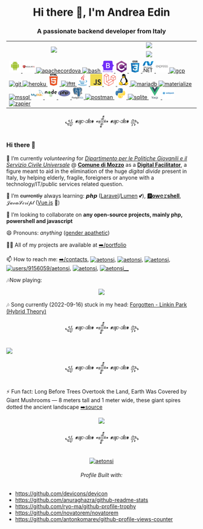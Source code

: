<!-- markdownlint-disable MD033 MD010 -->
<h1 align="center">Hi there 👋, I'm Andrea Edin</h1>
<h3 align="center">A passionate backend developer from Italy</h3>

<table>
	<tr>
		<td rowspan="2" align="center">
			<a
				href="https://github-profile-trophy-navy.vercel.app/?username=aetonsi&theme=flat&margin-w=15&margin-h=15&no-bg=true&column=2&row=3">
				<img
					src="https://github-profile-trophy-navy.vercel.app/?username=aetonsi&theme=flat&margin-w=15&margin-h=15&no-bg=true&column=2&row=3">
			</a>
		</td>
		<td align="center">
			<a
				href="https://github-readme-stats-blue-iota.vercel.app/api/top-langs/?username=aetonsi&text_bold=false&layout=compact&show_icons=true&include_all_commits=true&line_height=15&theme=transparent">
				<picture>
					<source
						srcset="https://github-readme-stats-blue-iota.vercel.app/api/top-langs/?username=aetonsi&text_bold=false&layout=compact&show_icons=true&include_all_commits=true&line_height=15&theme=vue-dark"
						media="(prefers-color-scheme: dark)" />
					<source
						srcset="https://github-readme-stats-blue-iota.vercel.app/api/top-langs/?username=aetonsi&text_bold=false&layout=compact&show_icons=true&include_all_commits=true&line_height=15&theme=vue"
						media="(prefers-color-scheme: light), (prefers-color-scheme: no-preference)" />
					<img
						src="https://github-readme-stats-blue-iota.vercel.app/api/top-langs/?username=aetonsi&text_bold=false&layout=compact&show_icons=true&include_all_commits=true&line_height=15&theme=transparent" />
				</picture>
			</a>
		</td>
	</tr>
	<tr>
		<td align="center">
			<a
				href="https://github-readme-stats-blue-iota.vercel.app/api?username=aetonsi&text_bold=false&rank_icon=percentile&layout=compact&show_icons=true&include_all_commits=true&line_height=15&theme=transparent">
				<picture>
					<source
						srcset="https://github-readme-stats-blue-iota.vercel.app/api?username=aetonsi&text_bold=false&rank_icon=percentile&layout=compact&show_icons=true&include_all_commits=true&line_height=15&theme=vue-dark"
						media="(prefers-color-scheme: dark)" />
					<source
						srcset="https://github-readme-stats-blue-iota.vercel.app/api?username=aetonsi&text_bold=false&rank_icon=percentile&&layout=compact&show_icons=true&include_all_commits=true&line_height=15&theme=vue"
						media="(prefers-color-scheme: light), (prefers-color-scheme: no-preference)" />
					<img
						src="https://github-readme-stats-blue-iota.vercel.app/api?username=aetonsi&text_bold=false&rank_icon=percentile&layout=compact&show_icons=true&include_all_commits=true&line_height=15&theme=transparent" />
				</picture>
			</a>
		</td>
	</tr>
	<tr>
		<td colspan="2">
			<a href="https://developer.android.com" target="_blank" rel="noreferrer">
				<img src="https://raw.githubusercontent.com/devicons/devicon/master/icons/android/android-original-wordmark.svg"
					alt="android" width="32" height="32" />
			</a>
			<a href="https://angular.io" target="_blank" rel="noreferrer">
				<img src="https://raw.githubusercontent.com/devicons/devicon/master/icons/angularjs/angularjs-original-wordmark.svg"
					alt="angularjs" width="32" height="32" />
			</a>
			<a href="https://cordova.apache.org/" target="_blank" rel="noreferrer">
				<img src="https://www.vectorlogo.zone/logos/apache_cordova/apache_cordova-icon.svg" alt="apachecordova"
					width="32" height="32" />
			</a>
			<a href="https://www.gnu.org/software/bash/" target="_blank" rel="noreferrer">
				<img src="https://www.vectorlogo.zone/logos/gnu_bash/gnu_bash-icon.svg" alt="bash" width="32"
					height="32" />
			</a>
			<a href="https://getbootstrap.com" target="_blank" rel="noreferrer">
				<img src="https://raw.githubusercontent.com/devicons/devicon/master/icons/bootstrap/bootstrap-plain-wordmark.svg"
					alt="bootstrap" width="32" height="32" />
			</a>
			<a href="https://www.w3schools.com/cs/" target="_blank" rel="noreferrer">
				<img src="https://raw.githubusercontent.com/devicons/devicon/master/icons/csharp/csharp-original.svg"
					alt="csharp" width="32" height="32" />
			</a>
			<a href="https://www.w3schools.com/css/" target="_blank" rel="noreferrer">
				<img src="https://raw.githubusercontent.com/devicons/devicon/master/icons/css3/css3-original-wordmark.svg"
					alt="css3" width="32" height="32" />
			</a>
			<a href="https://dotnet.microsoft.com/" target="_blank" rel="noreferrer">
				<img src="https://raw.githubusercontent.com/devicons/devicon/master/icons/dot-net/dot-net-original-wordmark.svg"
					alt="dotnet" width="32" height="32" />
			</a>
			<a href="https://expressjs.com" target="_blank" rel="noreferrer">
				<img src="https://raw.githubusercontent.com/devicons/devicon/master/icons/express/express-original-wordmark.svg"
					alt="express" width="32" height="32" />
			</a>
			<a href="https://cloud.google.com" target="_blank" rel="noreferrer">
				<img src="https://www.vectorlogo.zone/logos/google_cloud/google_cloud-icon.svg" alt="gcp" width="32"
					height="32" />
			</a>
			<a href="https://git-scm.com/" target="_blank" rel="noreferrer">
				<img src="https://www.vectorlogo.zone/logos/git-scm/git-scm-icon.svg" alt="git" width="32"
					height="32" />
			</a>
			<a href="https://heroku.com" target="_blank" rel="noreferrer">
				<img src="https://www.vectorlogo.zone/logos/heroku/heroku-icon.svg" alt="heroku" width="32"
					height="32" />
			</a>
			<a href="https://www.w3.org/html/" target="_blank" rel="noreferrer">
				<img src="https://raw.githubusercontent.com/devicons/devicon/master/icons/html5/html5-original-wordmark.svg"
					alt="html5" width="32" height="32" />
			</a>
			<a href="https://ifttt.com/" target="_blank" rel="noreferrer">
				<img src="https://www.vectorlogo.zone/logos/ifttt/ifttt-ar21.svg" alt="ifttt" width="32" height="32" />
			</a>
			<a href="https://www.java.com" target="_blank" rel="noreferrer">
				<img src="https://raw.githubusercontent.com/devicons/devicon/master/icons/java/java-original.svg"
					alt="java" width="32" height="32" />
			</a> <a href="https://developer.mozilla.org/en-US/docs/Web/JavaScript" target="_blank" rel="noreferrer">
				<img src="https://raw.githubusercontent.com/devicons/devicon/master/icons/javascript/javascript-original.svg"
					alt="javascript" width="32" height="32" />
			</a>
			<a href="https://laravel.com/" target="_blank" rel="noreferrer">
				<img src="https://raw.githubusercontent.com/devicons/devicon/refs/heads/master/icons/laravel/laravel-original.svg"
					alt="laravel" width="32" height="32" />
			</a>
			<a href="https://www.linux.org/" target="_blank" rel="noreferrer">
				<img src="https://raw.githubusercontent.com/devicons/devicon/master/icons/linux/linux-original.svg"
					alt="linux" width="32" height="32" />
			</a>
			<a href="https://mariadb.org/" target="_blank" rel="noreferrer">
				<img src="https://www.vectorlogo.zone/logos/mariadb/mariadb-icon.svg" alt="mariadb" width="32"
					height="32" />
			</a>
			<a href="https://materializecss.com/" target="_blank" rel="noreferrer">
				<img src="https://raw.githubusercontent.com/prplx/svg-logos/5585531d45d294869c4eaab4d7cf2e9c167710a9/svg/materialize.svg"
					alt="materialize" width="32" height="32" />
			</a> <a href="https://www.microsoft.com/en-us/sql-server" target="_blank" rel="noreferrer">
				<img src="https://www.svgrepo.com/show/303229/microsoft-sql-server-logo.svg" alt="mssql" width="32"
					height="32" />
			</a>
			<a href="https://www.mysql.com/" target="_blank" rel="noreferrer">
				<img src="https://raw.githubusercontent.com/devicons/devicon/master/icons/mysql/mysql-original-wordmark.svg"
					alt="mysql" width="32" height="32" />
			</a>
			<a href="https://nodejs.org" target="_blank" rel="noreferrer">
				<img src="https://raw.githubusercontent.com/devicons/devicon/master/icons/nodejs/nodejs-original-wordmark.svg"
					alt="nodejs" width="32" height="32" />
			</a>
			<a href="https://www.php.net" target="_blank" rel="noreferrer">
				<img src="https://raw.githubusercontent.com/devicons/devicon/master/icons/php/php-original.svg"
					alt="php" width="32" height="32" />
			</a>
			<a href="https://www.postgresql.org" target="_blank" rel="noreferrer">
				<img src="https://raw.githubusercontent.com/devicons/devicon/master/icons/postgresql/postgresql-original-wordmark.svg"
					alt="postgresql" width="32" height="32" />
			</a>
			<a href="https://postman.com" target="_blank" rel="noreferrer">
				<img src="https://www.vectorlogo.zone/logos/getpostman/getpostman-icon.svg" alt="postman" width="32"
					height="32" />
			</a>
			<a href="https://www.python.org" target="_blank" rel="noreferrer">
				<img src="https://raw.githubusercontent.com/devicons/devicon/master/icons/python/python-original.svg"
					alt="python" width="32" height="32" />
			</a>
			<a href="https://www.sqlite.org/" target="_blank" rel="noreferrer">
				<img src="https://www.vectorlogo.zone/logos/sqlite/sqlite-icon.svg" alt="sqlite" width="32"
					height="32" />
			</a>
			<a href="https://vuejs.org/" target="_blank" rel="noreferrer">
				<img src="https://raw.githubusercontent.com/devicons/devicon/master/icons/vuejs/vuejs-original-wordmark.svg"
					alt="vuejs" width="32" height="32" />
			</a>
			<a href="https://webpack.js.org" target="_blank" rel="noreferrer">
				<img src="https://raw.githubusercontent.com/devicons/devicon/d00d0969292a6569d45b06d3f350f463a0107b0d/icons/webpack/webpack-original-wordmark.svg"
					alt="webpack" width="32" height="32" />
			</a>
			<a href="https://zapier.com" target="_blank" rel="noreferrer">
				<img src="https://www.vectorlogo.zone/logos/zapier/zapier-icon.svg" alt="zapier" width="32"
					height="32" />
			</a>
		</td>
	</tr>
</table>

<h6 align="center">꧁ 𒀰 𒀱 𒀰 ꧂</h6>

<p>

### Hi there 👋

🔭 I’m currently *volunteering* for [_Dipartimento per le Politiche Giovanili e il Servizio Civile Universale_](https://www.politichegiovanili.gov.it/) @ [**Comune di Mozzo**](https://www.comune.mozzo.bg.it) as a [**Digital Facilitator**](https://repubblicadigitale.gov.it/portale/progetti-del-dipartimento/rete-dei-servizi-di-facilitazione-digitale), a figure meant to aid in the elimination of the huge _digital divide_ present in Italy, by helping elderly, fragile, foreigners or anyone with a technology/IT/public services related question.

🌱 I’m ~~currently~~ always learning: 𝙥𝙝𝙥 ([Laravel](https://laravel.com/)/[Lumen](https://lumen.laravel.com/) 💕), **[🅿ow𝚎𝚛shell](https://github.com/PowerShell/PowerShell)**, 𝒥𝒶𝓋𝒶𝒮𝒸𝓇𝒾𝓅𝓉 ([Vue.js](https://vuejs.org/)
💚)

👯 I’m looking to collaborate on **any open-source projects, mainly php, powershell and javascript**

😄 Pronouns: _anything_ ([gender apathetic](https://gender.fandom.com/wiki/Gender_Apathetic))

👨‍💻 All of my projects are available at [➡️/portfolio](https://aetonsi.net/portfolio/)

📫 How to reach me: [➡️/contacts](https://aetonsi.net/contacts/), <a href="https://codepen.io/aetonsi" target="blank"><img align="center" src="https://raw.githubusercontent.com/rahuldkjain/github-profile-readme-generator/master/src/images/icons/Social/codepen.svg" alt="aetonsi" height="30" width="40" /></a>, <a href="https://twitter.com/aetonsi" target="blank"><img align="center" src="https://raw.githubusercontent.com/rahuldkjain/github-profile-readme-generator/master/src/images/icons/Social/twitter.svg" alt="aetonsi" height="30" width="40" /></a>, <a href="https://linkedin.com/in/aetonsi" target="blank"><img align="center" src="https://raw.githubusercontent.com/rahuldkjain/github-profile-readme-generator/master/src/images/icons/Social/linked-in-alt.svg" alt="aetonsi" height="30" width="40" /></a>, <a href="https://stackoverflow.com/users/users/9156059/aetonsi" target="blank"><img align="center" src="https://raw.githubusercontent.com/rahuldkjain/github-profile-readme-generator/master/src/images/icons/Social/stack-overflow.svg" alt="users/9156059/aetonsi" height="30" width="40" /></a>, <a href="https://fb.com/aetonsi" target="blank"><img align="center" src="https://raw.githubusercontent.com/rahuldkjain/github-profile-readme-generator/master/src/images/icons/Social/facebook.svg" alt="aetonsi" height="30" width="40" /></a>, <a href="https://instagram.com/aetonsi__" target="blank"><img align="center" src="https://raw.githubusercontent.com/rahuldkjain/github-profile-readme-generator/master/src/images/icons/Social/instagram.svg" alt="aetonsi__" height="30" width="40" /></a>

🎶Now playing:
<p align="center">
	<a href="https://github.com/novatorem/novatorem">
	<picture>
		<source srcset="https://novatorem-kappa-rouge.vercel.app/api/spotify?theme=light" media="(prefers-color-scheme: dark)" />
		<source srcset="https://novatorem-kappa-rouge.vercel.app/api/spotify?theme=dark" media="(prefers-color-scheme: light), (prefers-color-scheme: no-preference)" />
		<img src="https://novatorem-kappa-rouge.vercel.app/api/spotify?background_color=light" />
	</picture>
	</a>
</p>

🎶 Song currently (2022-09-16) stuck in my head: [Forgotten - Linkin Park (Hybrid
Theory)](https://www.youtube.com/watch?v=HNCgBuI2eJc)

</p>

<p align="center">

</p>

<h6 align="center">꧁ 𒀰 𒀱 𒀰 ꧂</h6>

<picture>
<source srcset="https://github-readme-stats-blue-iota.vercel.app/api/wakatime/?username=@aetonsi&layout=compact&show_icons=true&include_all_commits=true&line_height=15&theme=vue-dark" media="(prefers-color-scheme: dark)" />
<source srcset="https://github-readme-stats-blue-iota.vercel.app/api/wakatime/?username=@aetonsi&layout=compact&show_icons=true&include_all_commits=true&line_height=15&theme=vue" media="(prefers-color-scheme: light), (prefers-color-scheme: no-preference)" />
<img src="https://github-readme-stats-blue-iota.vercel.app/api/wakatime/?username=@aetonsi&layout=compact&show_icons=true&include_all_commits=true&line_height=15&theme=transparent" />
</picture>

<h6 align="center">꧁ 𒀰 𒀱 𒀰 ꧂</h6>

⚡ Fun fact: Long Before Trees Overtook the Land, Earth Was Covered by Giant Mushrooms — 8 meters tall and 1 meter
wide, these giant spires dotted the ancient landscape [➡️source](https://www.youtube.com/watch?v=-G64DagHuOg)
<p align="center"><img src="https://github.com/aetonsi/aetonsi/assets/18366087/93c8f9d0-0135-4ad2-9a3d-01974577285a"></p>

<h6 align="center">꧁ 𒀰 𒀱 𒀰 ꧂</h6>

<p align="center">
	<a href="https://komarev.com/ghpvc/?username=aetonsi&label=Profile%20views&color=blueviolet&style=for-the-badge">
		<img src="https://komarev.com/ghpvc/?username=aetonsi&label=Profile%20views&color=blueviolet&style=for-the-badge" alt="aetonsi" />
	</a>
	<h6 align="center">Profile Built with:</h6>

- https://github.com/devicons/devicon
- https://github.com/anuraghazra/github-readme-stats
- https://github.com/ryo-ma/github-profile-trophy
- https://github.com/novatorem/novatorem
- https://github.com/antonkomarev/github-profile-views-counter

</p>
